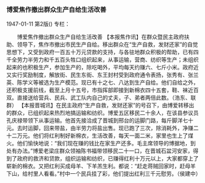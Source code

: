 ### 博爱焦作撤出群众生产自给生活改善

1947-01-11
第2版()
专栏：

　　博爱焦作撤出群众生产自给生活改善
    【本报焦作讯】在群众暨民主政府扶助、领导下，焦作市撤出市民生产自给。移出群众在“生产自救，发财还家”的自觉思想下，又受到政府一百五十万元贷款的支持，与各驻地群众积极的帮助，已有四千全劳力半劳力和千五百头牲口组织起来，从事运输，营商、纺织等生产；未组织起来的也积极生产，参加生产的，除吃喝外，平均每天约赚六、七斤小米。政府近又实行奖励制度，解放街、民生东街、东王封村受到政府通令表扬，张秀有、张兰英、陈学义等被选为生产模范。现已有十之七、八达到生产自给。他们自给之外，还积极支援前线，截至上月十五号，市指挥部即接到新棉衣四十五套，鞋、袜近百双。直接送给营兵、民兵、武工队内自己的丈夫，子、弟者两倍此数。（浩东、联群）
    【本报晋城讯】在民主政府“生产自救，发财还家”的号召下，由博爱转移出的群众，已组织起来热烈地搞运输和纺织。博爱五区移民二十余人，在该县参议员孔庆禄带领下从事运输。他首先接洽成了晋城到邢台的运脚门路，每斤脚洋七十元。去时运脚，回来带盐，由半劳力将盐出售。现已跑了三次，除消耗外，净赚二十二万元。他们将红利制好新棉衣，生活改善，每天一面二米，家里也生上了煤火。他们愉快地说：“我们现在赚的钱比在家生产还多。毛主席领导的博据地，到处有办法。”博爱老梁庄群众领袖陈书福带领移民二十一口，在晋城石盆河安家，得到了政府的救济和贷款，组织运输和纺织，已赚得红利十万元以上，大家都穿上了崭新的棉衣。又把红利买成母羊、下羊羔生利。都说：“赶走蒋贼回家时，赶母羊下山，给村里人看看。”村中一个民兵挂了彩，他们提出红利三千元慰劳。（侯建中）
